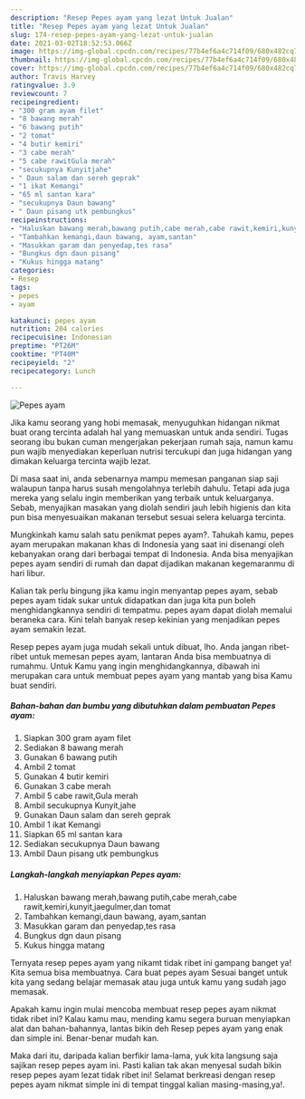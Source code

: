 ```yaml
---
description: "Resep Pepes ayam yang lezat Untuk Jualan"
title: "Resep Pepes ayam yang lezat Untuk Jualan"
slug: 174-resep-pepes-ayam-yang-lezat-untuk-jualan
date: 2021-03-02T18:52:53.066Z
image: https://img-global.cpcdn.com/recipes/77b4ef6a4c714f09/680x482cq70/pepes-ayam-foto-resep-utama.jpg
thumbnail: https://img-global.cpcdn.com/recipes/77b4ef6a4c714f09/680x482cq70/pepes-ayam-foto-resep-utama.jpg
cover: https://img-global.cpcdn.com/recipes/77b4ef6a4c714f09/680x482cq70/pepes-ayam-foto-resep-utama.jpg
author: Travis Harvey
ratingvalue: 3.9
reviewcount: 7
recipeingredient:
- "300 gram ayam filet"
- "8 bawang merah"
- "6 bawang putih"
- "2 tomat"
- "4 butir kemiri"
- "3 cabe merah"
- "5 cabe rawitGula merah"
- "secukupnya Kunyitjahe"
- " Daun salam dan sereh geprak"
- "1 ikat Kemangi"
- "65 ml santan kara"
- "secukupnya Daun bawang"
- " Daun pisang utk pembungkus"
recipeinstructions:
- "Haluskan bawang merah,bawang putih,cabe merah,cabe rawit,kemiri,kunyit,jaegulmer,dan tomat"
- "Tambahkan kemangi,daun bawang, ayam,santan"
- "Masukkan garam dan penyedap,tes rasa"
- "Bungkus dgn daun pisang"
- "Kukus hingga matang"
categories:
- Resep
tags:
- pepes
- ayam

katakunci: pepes ayam 
nutrition: 204 calories
recipecuisine: Indonesian
preptime: "PT26M"
cooktime: "PT40M"
recipeyield: "2"
recipecategory: Lunch

---
```



![Pepes ayam](https://img-global.cpcdn.com/recipes/77b4ef6a4c714f09/680x482cq70/pepes-ayam-foto-resep-utama.jpg)

Jika kamu seorang yang hobi memasak, menyuguhkan hidangan nikmat buat orang tercinta adalah hal yang memuaskan untuk anda sendiri. Tugas seorang ibu bukan cuman mengerjakan pekerjaan rumah saja, namun kamu pun wajib menyediakan keperluan nutrisi tercukupi dan juga hidangan yang dimakan keluarga tercinta wajib lezat.

Di masa  saat ini, anda sebenarnya mampu memesan panganan siap saji walaupun tanpa harus susah mengolahnya terlebih dahulu. Tetapi ada juga mereka yang selalu ingin memberikan yang terbaik untuk keluarganya. Sebab, menyajikan masakan yang diolah sendiri jauh lebih higienis dan kita pun bisa menyesuaikan makanan tersebut sesuai selera keluarga tercinta. 



Mungkinkah kamu salah satu penikmat pepes ayam?. Tahukah kamu, pepes ayam merupakan makanan khas di Indonesia yang saat ini disenangi oleh kebanyakan orang dari berbagai tempat di Indonesia. Anda bisa menyajikan pepes ayam sendiri di rumah dan dapat dijadikan makanan kegemaranmu di hari libur.

Kalian tak perlu bingung jika kamu ingin menyantap pepes ayam, sebab pepes ayam tidak sukar untuk didapatkan dan juga kita pun boleh menghidangkannya sendiri di tempatmu. pepes ayam dapat diolah memalui beraneka cara. Kini telah banyak resep kekinian yang menjadikan pepes ayam semakin lezat.

Resep pepes ayam juga mudah sekali untuk dibuat, lho. Anda jangan ribet-ribet untuk memesan pepes ayam, lantaran Anda bisa membuatnya di rumahmu. Untuk Kamu yang ingin menghidangkannya, dibawah ini merupakan cara untuk membuat pepes ayam yang mantab yang bisa Kamu buat sendiri.

<!--inarticleads1-->

##### Bahan-bahan dan bumbu yang dibutuhkan dalam pembuatan Pepes ayam:

1. Siapkan 300 gram ayam filet
1. Sediakan 8 bawang merah
1. Gunakan 6 bawang putih
1. Ambil 2 tomat
1. Gunakan 4 butir kemiri
1. Gunakan 3 cabe merah
1. Ambil 5 cabe rawit,Gula merah
1. Ambil secukupnya Kunyit,jahe
1. Gunakan  Daun salam dan sereh geprak
1. Ambil 1 ikat Kemangi
1. Siapkan 65 ml santan kara
1. Sediakan secukupnya Daun bawang
1. Ambil  Daun pisang utk pembungkus




<!--inarticleads2-->

##### Langkah-langkah menyiapkan Pepes ayam:

1. Haluskan bawang merah,bawang putih,cabe merah,cabe rawit,kemiri,kunyit,jaegulmer,dan tomat
1. Tambahkan kemangi,daun bawang, ayam,santan
1. Masukkan garam dan penyedap,tes rasa
1. Bungkus dgn daun pisang
1. Kukus hingga matang




Ternyata resep pepes ayam yang nikamt tidak ribet ini gampang banget ya! Kita semua bisa membuatnya. Cara buat pepes ayam Sesuai banget untuk kita yang sedang belajar memasak atau juga untuk kamu yang sudah jago memasak.

Apakah kamu ingin mulai mencoba membuat resep pepes ayam nikmat tidak ribet ini? Kalau kamu mau, mending kamu segera buruan menyiapkan alat dan bahan-bahannya, lantas bikin deh Resep pepes ayam yang enak dan simple ini. Benar-benar mudah kan. 

Maka dari itu, daripada kalian berfikir lama-lama, yuk kita langsung saja sajikan resep pepes ayam ini. Pasti kalian tak akan menyesal sudah bikin resep pepes ayam lezat tidak ribet ini! Selamat berkreasi dengan resep pepes ayam nikmat simple ini di tempat tinggal kalian masing-masing,ya!.


